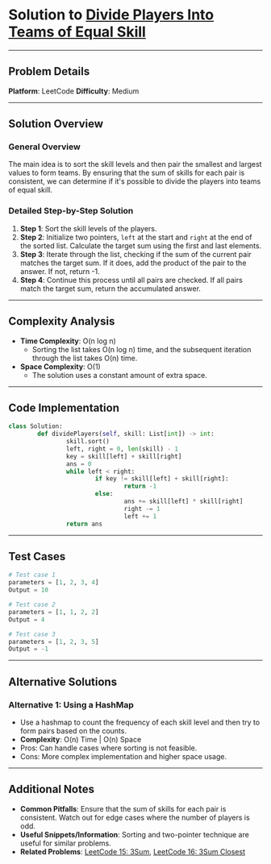 # Solution to [Divide Players Into Teams of Equal Skill](https://leetcode.com/problems/divide-players-into-teams-of-equal-skill/)

---

## Problem Details

**Platform**: LeetCode
**Difficulty**: Medium

---

## Solution Overview

### General Overview

The main idea is to sort the skill levels and then pair the smallest and largest values to form teams. By ensuring that the sum of skills for each pair is consistent, we can determine if it's possible to divide the players into teams of equal skill.

### Detailed Step-by-Step Solution

1. **Step 1**: Sort the skill levels of the players.
2. **Step 2**: Initialize two pointers, `left` at the start and `right` at the end of the sorted list. Calculate the target sum using the first and last elements.
3. **Step 3**: Iterate through the list, checking if the sum of the current pair matches the target sum. If it does, add the product of the pair to the answer. If not, return -1.
4. **Step 4**: Continue this process until all pairs are checked. If all pairs match the target sum, return the accumulated answer.

---

## Complexity Analysis

- **Time Complexity**: O(n log n)
  - Sorting the list takes O(n log n) time, and the subsequent iteration through the list takes O(n) time.
- **Space Complexity**: O(1)
  - The solution uses a constant amount of extra space.

---

## Code Implementation

```python
class Solution:
        def dividePlayers(self, skill: List[int]) -> int:
                skill.sort()
                left, right = 0, len(skill) - 1
                key = skill[left] + skill[right]
                ans = 0
                while left < right:
                        if key != skill[left] + skill[right]:
                                return -1
                        else:
                                ans += skill[left] * skill[right]
                                right -= 1
                                left += 1
                return ans
```

---

## Test Cases

```python
# Test case 1
parameters = [1, 2, 3, 4]
Output = 10

# Test case 2
parameters = [1, 1, 2, 2]
Output = 4

# Test case 3
parameters = [1, 2, 3, 5]
Output = -1
```

---

## Alternative Solutions

### Alternative 1: Using a HashMap

- Use a hashmap to count the frequency of each skill level and then try to form pairs based on the counts.
- **Complexity**: O(n) Time | O(n) Space
- Pros: Can handle cases where sorting is not feasible.
- Cons: More complex implementation and higher space usage.

---

## Additional Notes

- **Common Pitfalls**: Ensure that the sum of skills for each pair is consistent. Watch out for edge cases where the number of players is odd.
- **Useful Snippets/Information**: Sorting and two-pointer technique are useful for similar problems.
- **Related Problems**: [LeetCode 15: 3Sum](https://leetcode.com/problems/3sum/), [LeetCode 16: 3Sum Closest](https://leetcode.com/problems/3sum-closest/)
